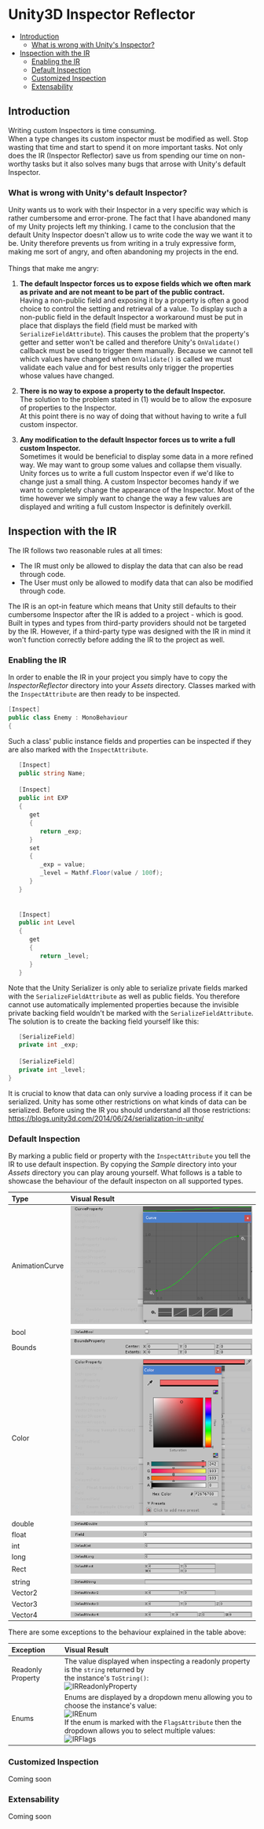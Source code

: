 # Unity3D Inspector Reflector

<!--http://doctoc.herokuapp.com/-->
- [Introduction](#introduction)
	- [What is wrong with Unity's Inspector?](#what-is-wrong-with-unitys-default-inspector)
- [Inspection with the IR](#inspection-with-the-ir)
	- [Enabling the IR](#enabling-the-ir)
	- [Default Inspection](#default-inspection)
	- [Customized Inspection](#customized-inspection)
	- [Extensability](#extensability)

## Introduction

Writing custom Inspectors is time consuming.<br>
When a type changes its custom inspector must be modified as well.
Stop wasting that time and start to spend it on more important tasks. Not only does the IR (Inspector Reflector) save us from spending our time on non-worthy tasks but it also solves many bugs that arrose with Unity's default Inspector.

### What is wrong with Unity's default Inspector?

Unity wants us to work with their Inspector in a very specific way which is rather cumbersome and error-prone. The fact that I have abandoned many of my Unity projects left my thinking. I came to the conclusion that the default Unity Inspector doesn't allow us to write code the way we want it to be. Unity therefore prevents us from writing in a truly expressive form, making me sort of angry, and often abandoning my projects in the end.<br>
<br>
Things that make me angry:<br>
1) **The default Inspector forces us to expose fields which we often mark as private and are not meant to be part of the public contract.**<br>
   Having a non-public field and exposing it by a property is often a good choice to control the setting and retrieval of a value. To display such a non-public field in the default Inspector a workaround must be put in place that displays the field (field must be marked with <code>SerializeFieldAttribute</code>). This causes the problem that the property's getter and setter won't be called and therefore Unity's <code>OnValidate()</code> callback must be used to trigger them manually. Because we cannot tell which values have changed when <code>OnValidate()</code> is called we must validate each value and for best results only trigger the properties whose values have changed.
   
2) **There is no way to expose a property to the default Inspector.**<br>
   The solution to the problem stated in (1) would be to allow the exposure of properties to the Inspector.<br>
   At this point there is no way of doing that without having to write a full custom inspector.
   
3) **Any modification to the default Inspector forces us to write a full custom Inspector.**<br>
   Sometimes it would be beneficial to display some data in a more refined way. We may want to group some values and collapse them visually. Unity forces us to write a full custom Inspector even if we'd like to change just a small thing. A custom Inspector becomes handy if we want to completely change the appearance of the Inspector. Most of the time however we simply want to change the way a few  values are displayed and writing a full custom Inspector is definitely overkill.
   
## Inspection with the IR

The IR follows two reasonable rules at all times:
- The IR must only be allowed to display the data that can also be read through code.
- The User must only be allowed to modify data that can also be modified through code.

The IR is an opt-in feature which means that Unity still defaults to their cumbersome Inspector after the IR is added to a project - which is good. Built in types and types from third-party providers should not be targeted by the IR. However, if a third-party type was designed with the IR in mind it won't function correctly before adding the IR to the project as well. 

### Enabling the IR

In order to enable the IR in your project you simply have to copy the *InspectorReflector* directory into your *Assets* directory.
Classes marked with the <code>InspectAttribute</code> are then ready to be inspected.

```cs
[Inspect]
public class Enemy : MonoBehaviour
{
```

Such a class' public instance fields and properties can be inspected if they are also marked with the <code>InspectAttribute</code>. 

```cs
   [Inspect]
   public string Name;
   
   [Inspect]
   public int EXP
   {
      get
      {
         return _exp;
      }
      set
      {
         _exp = value;
         _level = Mathf.Floor(value / 100f);
      }
   }
   
   
   [Inspect]
   public int Level
   {
      get
      {
         return _level;
      }
   }
```

Note that the Unity Serializer is only able to serialize private fields marked with the <code>SerializeFieldAttribute</code> as well as public fields. You therefore cannot use automatically implemented properties because the invisible private backing field wouldn't be marked with the <code>SerializeFieldAttribute</code>. The solution is to create the backing field yourself like this:

```cs
   [SerializeField]
   private int _exp;

   [SerializeField]
   private int _level;
}
```

It is crucial to know that data can only survive a loading process if it can be serialized. Unity has some other restrictions on what kinds of data can be serialized. Before using the IR you should understand all those restrictions:<br>
https://blogs.unity3d.com/2014/06/24/serialization-in-unity/

### Default Inspection

By marking a public field or property with the <code>InspectAttribute</code> you tell the IR to use default inspection. By copying the *Sample* directory into your *Assets* directory you can play aroung yourself. What follows is a table to showcase the behaviour of the default inspecton on all supported types.

| Type               | Visual Result                                                    | 
|:-------------------|:-----------------------------------------------------------------|
| AnimationCurve     | ![IRDefaultAnimationCurve](./docs/IRDefaultAnimationCurve.png)   |
| bool               | ![IRDefaultBool](./docs/IRDefaultBool.png)                       |
| Bounds             | ![IRDefaultBounds](./docs/IRDefaultBounds.png)                   |
| Color              | ![IRDefaultColor](./docs/IRDefaultColor.png)                     |
| double             | ![IRDefaultDouble](./docs/IRDefaultDouble.png)                   |
| float              | ![IRDefaultFloat](./docs/IRDefaultFloat.png)                     |
| int                | ![IRDefaultInt](./docs/IRDefaultInt.png)                         |
| long               | ![IRDefaultLong](./docs/IRDefaultLong.png)                       |
| Rect               | ![IRDefaultRect](./docs/IRDefaultRect.png)                       |
| string             | ![IRDefaultString](./docs/IRDefaultString.png)                   |
| Vector2            | ![IRDefaultVector2](./docs/IRDefaultVector2.png)                 |
| Vector3            | ![IRDefaultVector3](./docs/IRDefaultVector3.png)                 |
| Vector4            | ![IRDefaultVector4](./docs/IRDefaultVector4.png)                 |

There are some exceptions to the behaviour explained in the table above:

| Exception          | Visual Result                                                | 
|:-------------------|:-------------------------------------------------------------|
| Readonly Property  | The value displayed when inspecting a readonly property is the <code>string</code> returned by <br>the instance's <code>ToString()</code>:<br>![IRReadonlyProperty](./docs/IRReadonlyProperty.png)         |
| Enums              | Enums are displayed by a dropdown menu allowing you to choose the instance's value:<br> ![IREnum](./docs/IREnum.png)<br>If the enum is marked with the <code>FlagsAttribute</code> then the dropdown allows you to select multiple values:<br> ![IRFlags](./docs/IRFlags.png)                 |

### Customized Inspection

Coming soon

### Extensability

Coming soon
